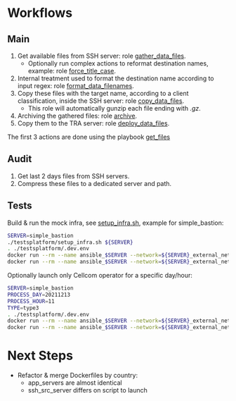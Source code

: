 # Workflows
## Main
 1. Get available files from SSH server: role [gather_data_files](roles/gather_data_files/Readme.md).
    * Optionally run complex actions to reformat destination names, example: role [force_title_case](roles/force_title_case/Readme.md).
 1. Internal treatment used to format the destination name according to input regex: role [format_data_filenames](roles/format_data_filenames/Readme.md).
 1. Copy these files with the target name, according to a client classification, inside the SSH server: role [copy_data_files](roles/copy_data_files/Readme.md).
    * This role will automatically gunzip each file ending with _.gz_.
 1. Archiving the gathered files: role [archive](roles/archive/Readme.md).
 1. Copy them to the TRA server: role [deploy_data_files](roles/deploy_data_files/Readme.md).

The first 3 actions are done using the playbook [get_files](get_files_simple_bastion.yml)

## Audit
 1. Get last 2 days files from SSH servers.
 1. Compress these files to a dedicated server and path.

## Tests
Build & run the mock infra, see [setup_infra.sh](testsplatform/simple_bastion/setup_infra.sh), example for simple_bastion:
```bash
SERVER=simple_bastion
./testsplatform/setup_infra.sh ${SERVER}
. ./testsplatform/.dev.env
docker run --rm --name ansible_$SERVER --network=${SERVER}_external_network -v $PWD:/playbooks $REGISTRY/ansible:$STABLE_VERSION -i /playbooks/$SERVER/$SERVER.yml /playbooks/get_files_$SERVER.yml
docker run --rm --name ansible_$SERVER --network=${SERVER}_external_network -v $PWD:/playbooks/ $REGISTRY/ansible:$STABLE_VERSION -i /playbooks/$SERVER/$SERVER.yml /playbooks/deploy_files.yml
```
Optionally launch only Cellcom operator for a specific day/hour:
```bash
SERVER=simple_bastion
PROCESS_DAY=20211213
PROCESS_HOUR=11
TYPE=type3
. ./testsplatform/.dev.env
docker run --rm --name ansible_$SERVER --network=${SERVER}_external_network -v $PWD:/playbooks $REGISTRY/ansible:$STABLE_VERSION -i /playbooks/$SERVER/$SERVER.yml -e "filter_day=$PROCESS_DAY" -e filter_hour=$PROCESS_HOUR -l $TYPE /playbooks/get_files_$SERVER.yml
docker run --rm --name ansible_$SERVER --network=${SERVER}_external_network -v $PWD:/playbooks/ $REGISTRY/ansible:$STABLE_VERSION -i /playbooks/$SERVER/$SERVER.yml -e "filter_day=$PROCESS_DAY" -e filter_hour=$PROCESS_HOUR -l $TYPE /playbooks/deploy_files.yml
```

# Next Steps
* Refactor & merge Dockerfiles by country:
  * app_servers are almost identical
  * ssh_src_server differs on script to launch
